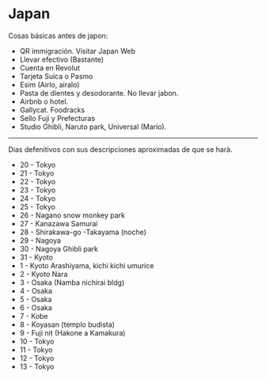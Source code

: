 # Japan

Cosas básicas antes de japon:
* QR immigración. Visitar Japan Web
* Llevar efectivo (Bastante)
* Cuenta en Revolut
* Tarjeta Suica o Pasmo
* Esim (Airlo, airalo)
* Pasta de dientes y desodorante. No llevar jabon.
* Airbnb o hotel. 
* Gallycat. Foodracks
* Sello Fuji y Prefecturas
* Studio Ghibli, Naruto park, Universal (Mario).



-------
Dias defenitivos con sus descripciones aproximadas de que se harà.

* 20 - Tokyo 
* 21 - Tokyo
* 22 - Tokyo
* 23 - Tokyo 
* 24 - Tokyo 
* 25 - Tokyo 
* 26 - Nagano snow monkey park
* 27 - Kanazawa Samurai
* 28 - Shirakawa-go -Takayama (noche)
* 29 - Nagoya 
* 30 - Nagoya
Ghibli park
* 31 - Kyoto
* 1  - Kyoto
Arashiyama, kichi kichi umurice
* 2  - Kyoto Nara
* 3  - Osaka (Namba nichirai bldg)
* 4  - Osaka 
* 5  - Osaka 
* 6  - Osaka 
* 7  - Kobe
* 8  - Koyasan (templo budista)
* 9  - Fuji nit (Hakone a Kamakura)
* 10 - Tokyo
* 11 - Tokyo
* 12 - Tokyo
* 13 - Tokyo

